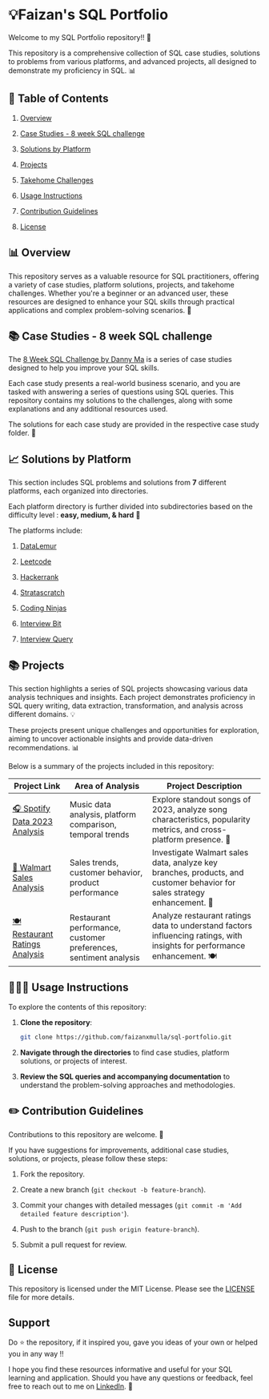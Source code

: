 # 💡Faizan's SQL Portfolio



Welcome to my SQL Portfolio repository!! 🚀

 This repository is a comprehensive collection of SQL case studies, solutions to problems from various platforms, and advanced projects, all designed to demonstrate my proficiency in SQL. 📊

## 📝 Table of Contents

1. [Overview](#overview)

2. [Case Studies - 8 week SQL challenge](#case-studies---8-week-sql-challenge)

3. [Solutions by Platform](#solutions-by-platform)

4. [Projects](#projects)

5. [Takehome Challenges](#takehome-challenges)

6. [Usage Instructions](#usage-instructions)

7. [Contribution Guidelines](#contribution-guidelines)

8. [License](#license)


## 📊 Overview

This repository serves as a valuable resource for SQL practitioners, offering a variety of case studies, platform solutions, projects, and takehome challenges. Whether you're a beginner or an advanced user, these resources are designed to enhance your SQL skills through practical applications and complex problem-solving scenarios. 🎯

## 📚 Case Studies - 8 week SQL challenge

The [8 Week SQL Challenge by Danny Ma](https://8weeksqlchallenge.com/) is a series of case studies designed to help you improve your SQL skills. 

Each case study presents a real-world business scenario, and you are tasked with answering a series of questions using SQL queries. This repository contains my solutions to the challenges, along with some explanations and any additional resources used.

The solutions for each case study are provided in the respective case study folder. 🧩




## 📈 Solutions by Platform

This section includes SQL problems and solutions from **7** different platforms, each organized into directories. 

Each platform directory is further divided into subdirectories based on the difficulty level : **easy, medium, & hard** 📝

The platforms include:

1. [DataLemur](./datalemur-solutions/) 

2. [Leetcode](./leetcode/)

3. [Hackerrank](./hackerrank-solutions/)

4. [Stratascratch](./stratascratch-solutions/)

5. [Coding Ninjas](./coding-ninjas-solutions/)

6. [Interview Bit](./interviewbit-solutions/)

7. [Interview Query](./interview-query-solutions/)



## 📚 Projects

This section highlights a series of SQL projects showcasing various data analysis techniques and insights. Each project demonstrates proficiency in SQL query writing, data extraction, transformation, and analysis across different domains. 💡

These projects present unique challenges and opportunities for exploration, aiming to uncover actionable insights and provide data-driven recommendations. 📊

Below is a summary of the projects included in this repository:

| Project Link | Area of Analysis | Project Description | 
|---|---|---|
|  [🎧 Spotify Data 2023 Analysis](./projects/spotify-data-2023-analysis/) | Music data analysis, platform comparison, temporal trends | Explore standout songs of 2023, analyze song characteristics, popularity metrics, and cross-platform presence. 🎵 | 
|  [🏪 Walmart Sales Analysis](./projects/walmart-sales-analysis/) | Sales trends, customer behavior, product performance | Investigate Walmart sales data, analyze key branches, products, and customer behavior for sales strategy enhancement. 🛒|  
|  [🍽️ Restaurant Ratings Analysis](./projects/restaurant-ratings-analysis/) | Restaurant performance, customer preferences, sentiment analysis | Analyze restaurant ratings data to understand factors influencing ratings, with insights for performance enhancement. 🍽️|  



## 👩🏻‍💻 Usage Instructions

To explore the contents of this repository:

1. **Clone the repository**:

    ```sh
    git clone https://github.com/faizanxmulla/sql-portfolio.git
    ```

2. **Navigate through the directories** to find case studies, platform solutions, or projects of interest.

3. **Review the SQL queries and accompanying documentation** to understand the problem-solving approaches and methodologies.


## ✏️ Contribution Guidelines

Contributions to this repository are welcome. 🚀

If you have suggestions for improvements, additional case studies, solutions, or projects, please follow these steps:

1. Fork the repository.

2. Create a new branch (`git checkout -b feature-branch`).

3. Commit your changes with detailed messages (`git commit -m 'Add detailed feature description'`).

4. Push to the branch (`git push origin feature-branch`).

5. Submit a pull request for review.


## 📄 License

This repository is licensed under the MIT License. Please see the [LICENSE](LICENSE) file for more details.


## Support

Do ⭐ the repository, if it inspired you, gave you ideas of your own or helped you in any way !!

I hope you find these resources informative and useful for your SQL learning and application. Should you have any questions or feedback, feel free to reach out to me on [LinkedIn](https://www.linkedin.com/in/faizanxmulla/). 🙌


